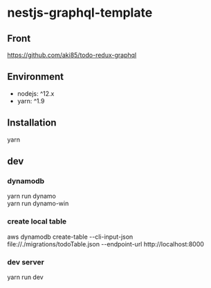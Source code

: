 # nestjs-graphql-template

## Front
https://github.com/aki85/todo-redux-graphql

## Environment
* nodejs: ^12.x
* yarn: ^1.9

## Installation
yarn

## dev

### dynamodb

yarn run dynamo  
yarn run dynamo-win

### create local table

aws dynamodb create-table --cli-input-json file://./migrations/todoTable.json --endpoint-url http://localhost:8000


### dev server
yarn run dev
